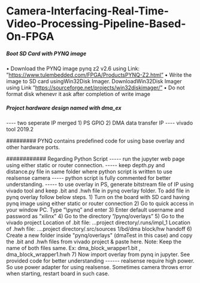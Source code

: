 # Camera-Interfacing-Real-Time-Video-Processing-Pipeline-Based-On-FPGA

#####   Boot SD Card with PYNQ image
• Download the PYNQ image pynq z2 v2.6 using Link: ”https://www.tulembedded.com/FPGA/ProductsPYNQ-Z2.html”
• Write the image to SD card usingWin32Disk Imager. DownloadWin32Disk Imager using Link ”https://sourceforge.net/projects/win32diskimager/”
• Do not format disk whenevr it ask after completion of write image

##### Project hardware design named with dma_ex

---- two seperate IP merged 1) PS GPIO 2) DMA data transfer IP
---- vivado tool 2019.2


######### PYNQ contains predefined code for using base overlay and other hardware ports. 

############ Regarding Python Script
----- run the jupyter web page using either static or router connection.
----- keep depth.py and distance.py file in same folder where python script is written to use realsense camera
----- python script is fully commented for better understanding. 
----- to use overlay in PS, generate bitstream file of IP using vivado tool and keep .bit and .hwh file in pynq overlay folder.
		To add file in pynq overlay follow below steps.
			1) Turn on the board with SD card having pynq image using either static or router connection
			2) Go to quick access in your window PC. Type ”\\pynq” and enter 
			3) Enter default username and password as ”xilinx”
			4) Go to the directory ”/pynq/overlays” 
			5) Go to the vivado project 
				Location of .bit file: ...project directory/.runs/impl_1 
				Location of .hwh file: ....project directory/.src/sources 1/bd/dma block/hw handoff
			6) Create a new folder inside "pynq/overlays" (dmaTest in this case) and copy the .bit and .hwh files from vivado project & paste here.
			Note: Keep the name of both files same. Ex: dma_block_wrapper1.bit , dma_block_wrapper1.hwh
			7) Now import overlay from pynq in jupyter. See provided code for better understanding
------ realsense require high power. So use power adapter for using realsense. Sometimes camera throws error when starting, restart board in such case.

